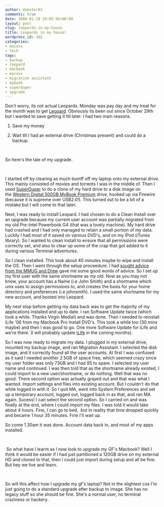 ```yaml
---
author: domster83
comments: true
date: 2008-01-29 19:05:56+00:00
layout: post
slug: leopards-in-my-house
title: Leopards in my house!
wordpress_id: 102
categories:
- macosx
- tech
tags:
- backup
- leopard
- macbook
- macosx
- migration assistant
- mybook
- superduper
- upgrade
---
```


Don't worry, its not actual Leopards. Monday was pay day and my treat for the month was to get [Leopard](http://www.apple.com/macosx). Obviously its been out since October 29th but I wanted to save getting it till later. I had two main reasons.


1. Save my money




2. Wait till I had an external drive (Christmas present) and could do a backup.




 




So here's the tale of my upgrade.




 




I started off by clearing as much bumff off my laptop onto my external drive. This mainly consisted of movies and torrents I was in the middle of. Then I used [SuperDuper](http://www.shirt-pocket.com/SuperDuper/) to do a clone of my hard drive to a disk image on the [Western Digital 500GB MyBook Premium](http://www.amazon.co.uk/Western-Digital-Essential-USB2-0-External/dp/B000EXZB0M/ref=pd_bbs_sr_1?ie=UTF8&s=gateway&qid=1201633968&sr=8-1) drive, hooked up via Firewire (because it is supreme over USB2.0!). This turned out to be a bit of a mistake but I will come to that later.




Next, I was ready to install Leopard. I had chosen to do a Clean Install over an upgrade because my current user account was partially migrated from my old Pre-Intel Powerbook G4 (that was a lovely machine). My hard drive had crashed and I had only managed to retain a small portion of my data. Luckily I had most of it saved on various DVD's, and on my iPod (iTunes library). So I wanted to clean install to ensure that all permissions were correctly set, and also to clear up some of the crap that got added to it during various Terminal adventures.




So I clean installed. This took about 40 minutes maybe to wipe and install the OS. Then I went through the setup proceedure. I had [sought advice from the MMUG and Drew](http://groups.google.com/group/mmug-chat/browse_thread/thread/e44cf085c357ecad/7c3db5eb0b701a32#7c3db5eb0b701a32) gave me some good words of advice. So I set up my first user with the same shortname as my old. Now as you may not know, your account has a Name (i.e John Smith) and a shortname which unix uses to assign permissions to, and creates the basis for your home directory and preferences (i.e johnsmith). I used the same shortname for my new account, and booted into Leopard.




My next stop before getting my data back was to get the majority of my applications installed and up to date. I ran Software Update twice (which took a while. Thanks Virgin Media!) and was done. Then I needed to reinstall iLife '06 from my Macbook Pro Install DVD's. This took a while too (30 mins maybe) and then I was good to go. One more Software Update for iLife and we're there. (I will probably update [iLife](http://www.apple.com/ilife) in the coming months).




So I was now ready to migrate my data. I plugged in my external drive, mounted my backup image, and ran Migration Assistant. I selected the disk image, and it correctly found all the user accounts. At first I was confused as it said I needed another 2.5GB of space free, which seemed crazy since my user folder was only 73GB and I had 95 to spare. I selected my user name and continued. I was then told that as the shortname already existed, I could import to a new user/shortname, or do nothing. Well that was no good. There second option was actually grayed out and that was what I wanted. Import settings and files into existing account. But I couldn't do that while logged in with it. So I quit MA, went into System Preferences and set up a temporary account, logged out, logged back in as that, and ran MA again. Sucess! I can select the second option. So I carried on and was finally at the end, where I could import my files. I was told it would take about 4 hours. Fine, I can go to bed,  but in reality that time dropped quickly and became 1 hour 35 minutes. Fine I'll wait up.




So come 1.30am it was done. Account data back in, and most of my apps installed.




 




 So what have I learnt as I now look to upgrade my GF's Macbook? Well I think it would be easier if I had just partitioned a 120GB drive on my external HD and cloned to that, then I could just import during setup and all be fine. But hey we live and learn. 




 




So will this affect how I upgrade my gf's laptop? Not in the slightest cos I'm just going to do a standard upgrade after backup to image. She has no legacy stuff so she should be fine. She's a normal user, no terminal craziness or hackery. 
